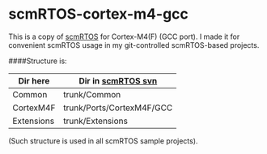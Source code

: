 scmRTOS-cortex-m4-gcc
=====================

This is a copy of [scmRTOS](http://scmrtos.sourceforge.net/ScmRTOS) for Cortex-M4(F) (GCC port).
I made it for convenient scmRTOS usage in my git-controlled scmRTOS-based projects.

####Structure is:

Dir here   | Dir in [scmRTOS svn](http://sourceforge.net/p/scmrtos/code/HEAD/tree/trunk/)
-----------|---------------------------
Common     | trunk/Common
CortexM4F  | trunk/Ports/CortexM4F/GCC
Extensions | trunk/Extensions

(Such structure is used in all scmRTOS sample projects).
